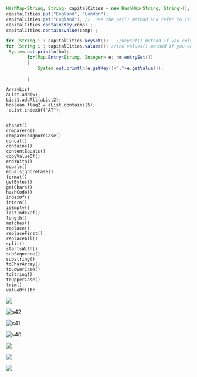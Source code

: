 ```java
HashMap<String, String> capitalCities = new HashMap<String, String>();
capitalCities.put("England", "London"); 
capitalCities.get("England"); //  use the get() method and refer to its key t get value:
capitalCities.containsKey(comp) ;
capitalCities.containsvalue(comp) ;

for (String i : capitalCities.keySet())   //keySet() method if you only want the keys
for (String i : capitalCities.values()) //the values() method if you only wan the values:
 System.out.println(hm);
	    for(Map.Entry<String, Integer> e: hm.entrySet())
	    {
	        System.out.println(e.getKey()+","+e.getValue());
	        
	    }
```

   

```
ArrayList
aList.add(5);
List1.addAll(aList2);
boolean flag2 = aList.contains(5);
 aList.indexOf("AT");
 
```

```
charAt()	
compareTo()	
compareToIgnoreCase()	
concat()
contains()	
contentEquals()	
copyValueOf()
endsWith()	
equals()	
equalsIgnoreCase()
format()	
getBytes()	
getChars()
hashCode()	
indexOf()	
intern()	
isEmpty()	
lastIndexOf()	
length()	
matches()	
replace()	
replaceFirst()	
replaceAll()	
split()	
startsWith()
subSequence()	
substring()	
toCharArray()
toLowerCase()
toString()	
toUpperCase()	
trim()	
valueOf()tr
```

![](/home/duaa/Pictures/s43.png)

![s42](/home/duaa/Pictures/s42.png)

![s41](/home/duaa/Pictures/s41.png)

![s40](/home/duaa/Pictures/s40.png)

   

![](/home/duaa/Pictures/s44.png)

![](/home/duaa/Pictures/s45.png)

![](/home/duaa/Pictures/s46.png)

